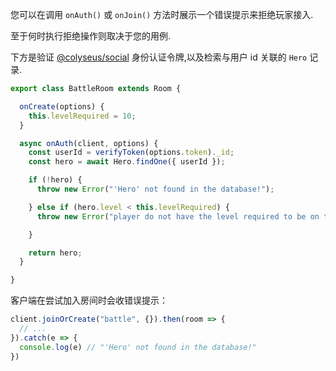 您可以在调用 `onAuth()` 或 `onJoin()` 方法时展示一个错误提示来拒绝玩家接入.

至于何时执行拒绝操作则取决于您的用例.

下方是验证 [@colyseus/social](/tools/colyseus-social/#server-side-api) 身份认证令牌,以及检索与用户 id 关联的 `Hero` 记录.

```typescript
export class BattleRoom extends Room {

  onCreate(options) {
    this.levelRequired = 10;
  }

  async onAuth(client, options) {
    const userId = verifyToken(options.token)._id;
    const hero = await Hero.findOne({ userId });

    if (!hero) {
      throw new Error("'Hero' not found in the database!");

    } else if (hero.level < this.levelRequired) {
      throw new Error("player do not have the level required to be on this room.");

    }

    return hero;
  }

}
```

客户端在尝试加入房间时会收错误提示：

```typescript
client.joinOrCreate("battle", {}).then(room => {
  // ...
}).catch(e => {
  console.log(e) // "'Hero' not found in the database!"
})
```
